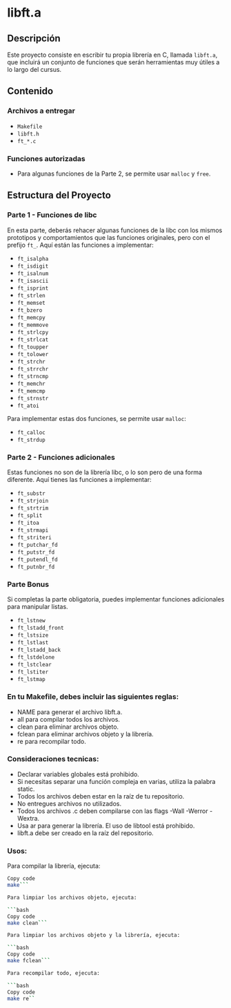 # libft.a

## Descripción

Este proyecto consiste en escribir tu propia librería en C, llamada `libft.a`, que incluirá un conjunto de funciones que serán herramientas muy útiles a lo largo del cursus.

## Contenido

### Archivos a entregar

- `Makefile`
- `libft.h`
- `ft_*.c`

### Funciones autorizadas

- Para algunas funciones de la Parte 2, se permite usar `malloc` y `free`.

## Estructura del Proyecto

### Parte 1 - Funciones de libc

En esta parte, deberás rehacer algunas funciones de la libc con los mismos prototipos y comportamientos que las funciones originales, pero con el prefijo `ft_`. Aquí están las funciones a implementar:

- `ft_isalpha`
- `ft_isdigit`
- `ft_isalnum`
- `ft_isascii`
- `ft_isprint`
- `ft_strlen`
- `ft_memset`
- `ft_bzero`
- `ft_memcpy`
- `ft_memmove`
- `ft_strlcpy`
- `ft_strlcat`
- `ft_toupper`
- `ft_tolower`
- `ft_strchr`
- `ft_strrchr`
- `ft_strncmp`
- `ft_memchr`
- `ft_memcmp`
- `ft_strnstr`
- `ft_atoi`

Para implementar estas dos funciones, se permite usar `malloc`:
- `ft_calloc`
- `ft_strdup`

### Parte 2 - Funciones adicionales

Estas funciones no son de la librería libc, o lo son pero de una forma diferente. Aquí tienes las funciones a implementar:

- `ft_substr`
- `ft_strjoin`
- `ft_strtrim`
- `ft_split`
- `ft_itoa`
- `ft_strmapi`
- `ft_striteri`
- `ft_putchar_fd`
- `ft_putstr_fd`
- `ft_putendl_fd`
- `ft_putnbr_fd`

### Parte Bonus

Si completas la parte obligatoria, puedes implementar funciones adicionales para manipular listas.


- `ft_lstnew`
- `ft_lstadd_front`
- `ft_lstsize`
- `ft_lstlast`
- `ft_lstadd_back`
- `ft_lstdelone`
- `ft_lstclear`
- `ft_lstiter`
- `ft_lstmap`

### En tu Makefile, debes incluir las siguientes reglas:

- NAME para generar el archivo libft.a.
- all para compilar todos los archivos.
- clean para eliminar archivos objeto.
- fclean para eliminar archivos objeto y la librería.
- re para recompilar todo.
  
### Consideraciones tecnicas: 
- Declarar variables globales está prohibido.
- Si necesitas separar una función compleja en varias, utiliza la palabra static.
- Todos los archivos deben estar en la raíz de tu repositorio.
- No entregues archivos no utilizados.
- Todos los archivos .c deben compilarse con las flags -Wall -Werror -Wextra.
- Usa ar para generar la librería. El uso de libtool está prohibido.
- libft.a debe ser creado en la raíz del repositorio.

### Usos:

Para compilar la librería, ejecuta:

```bash
Copy code
make```

Para limpiar los archivos objeto, ejecuta:

```bash
Copy code
make clean```

Para limpiar los archivos objeto y la librería, ejecuta:

```bash
Copy code
make fclean```

Para recompilar todo, ejecuta:

```bash
Copy code
make re``
